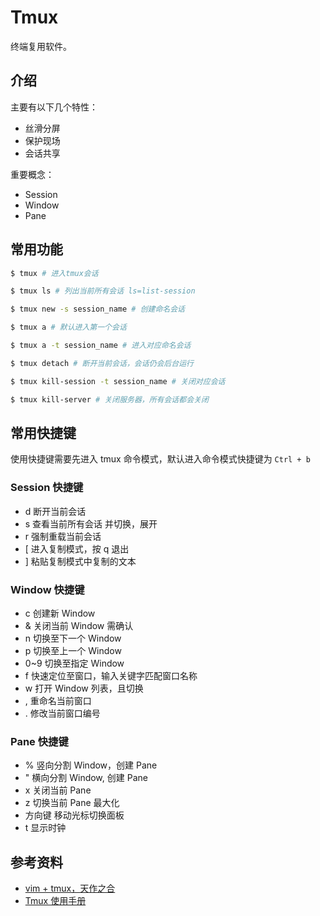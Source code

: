# Tmux

终端复用软件。

## 介绍

主要有以下几个特性：

-   丝滑分屏
-   保护现场
-   会话共享

重要概念：

-   Session
-   Window
-   Pane

## 常用功能

```bash
$ tmux # 进入tmux会话

$ tmux ls # 列出当前所有会话 ls=list-session

$ tmux new -s session_name # 创建命名会话

$ tmux a # 默认进入第一个会话

$ tmux a -t session_name # 进入对应命名会话

$ tmux detach # 断开当前会话，会话仍会后台运行

$ tmux kill-session -t session_name # 关闭对应会话

$ tmux kill-server # 关闭服务器，所有会话都会关闭
```

## 常用快捷键

使用快捷键需要先进入 tmux 命令模式，默认进入命令模式快捷键为 `Ctrl + b`

### Session 快捷键

-   d 断开当前会话
-   s 查看当前所有会话 并切换，展开
-   r 强制重载当前会话
-   [ 进入复制模式，按 q 退出
-   ] 粘贴复制模式中复制的文本

### Window 快捷键

-   c 创建新 Window
-   & 关闭当前 Window 需确认
-   n 切换至下一个 Window
-   p 切换至上一个 Window
-   0~9 切换至指定 Window
-   f 快速定位至窗口，输入关键字匹配窗口名称
-   w 打开 Window 列表，且切换
-   , 重命名当前窗口
-   . 修改当前窗口编号

### Pane 快捷键

-   % 竖向分割 Window，创建 Pane
-   " 横向分割 Window, 创建 Pane
-   x 关闭当前 Pane
-   z 切换当前 Pane 最大化
-   方向键 移动光标切换面板
-   t 显示时钟

## 参考资料

-   [vim + tmux，天作之合](https://www.bilibili.com/video/av24203368)
-   [Tmux 使用手册](http://louiszhai.github.io/2017/09/30/tmux/)
